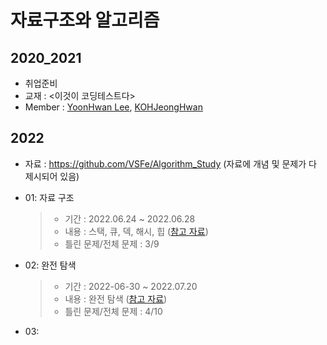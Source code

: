 # 자료구조와 알고리즘 

## 2020_2021 

- 취업준비 
- 교재 : <이것이 코딩테스트다>
- Member : [YoonHwan Lee](https://github.com/cromatical), [KOHJeongHwan](https://github.com/KOHJeongHwan)

## 2022

- 자료 : https://github.com/VSFe/Algorithm_Study (자료에 개념 및 문제가 다 제시되어 있음)

- 01: 자료 구조
    > - 기간 : 2022.06.24 ~ 2022.06.28
    > - 내용 : 스택, 큐, 덱, 해시, 힙 ([참고 자료](https://github.com/VSFe/Algorithm_Study/blob/main/Concept/Prev/vol.2/01_Data_Structure/Ch.01_%EA%B8%B0%EB%B3%B8_%EC%9E%90%EB%A3%8C%EA%B5%AC%EC%A1%B0.pdf))
    > - 틀린 문제/전체 문제 : 3/9

- 02: 완전 탐색
    > - 기간 : 2022-06-30 ~ 2022.07.20
    > - 내용 : 완전 탐색 ([참고 자료](https://github.com/VSFe/Algorithm_Study/blob/main/Concept/Prev/vol.2/02_Implementation/Ch.02_%EC%99%84%EC%A0%84%ED%83%90%EC%83%89.pdf))
    > - 틀린 문제/전체 문제 : 4/10

- 03: 